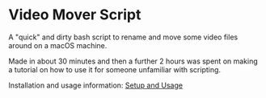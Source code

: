 # Video Mover Script

A "quick" and dirty bash script to rename and move some video files around on a macOS machine.

Made in about 30 minutes and then a further 2 hours was spent on making a tutorial on how to use it for someone unfamiliar with scripting.

Installation and usage information:
[Setup and Usage](./Setup-and-Usage.md)


